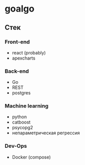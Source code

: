 # goalgo

## Стек

### Front-end

- react (probably)
- apexcharts

### Back-end

- Go
- REST
- postgres

### Machine learning

- python
- catboost
- psycopg2
- непараметрическая регрессия

### Dev-Ops

- Docker (compose)
